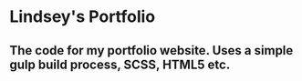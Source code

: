 # Lindsey's Portfolio

## The code for my portfolio website. Uses a simple gulp build process, SCSS, HTML5 etc.
